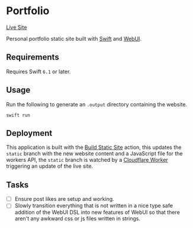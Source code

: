 # Portfolio

[Live Site](https://maclong.uk)

Personal portfolio static site built with [Swift](https://swift.org) and [WebUI](https://github.com/maclong9/web-ui). 

## Requirements

Requires Swift `6.1` or later.

## Usage

Run the following to generate an `.output` directory containing the website.

```
swift run
```

## Deployment

This application is built with the [Build Static Site](https://github.com/maclong9/portfolio/blob/main/.github/workflows/build.yml) action,
this updates the `static` branch with the new website content and a JavaScript file for the workers API, the `static` branch is watched by a [Cloudflare Worker]()
triggering an update of the live site.


## Tasks 

- [ ] Ensure post likes are setup and working.
- [ ] Slowly transition everything that is not written in a nice type safe addition of the WebUI DSL into new features of WebUI so that there aren't any awkward css or js files written in strings.
